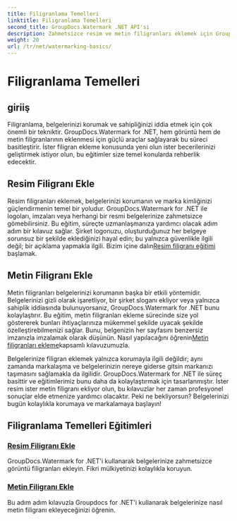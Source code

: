 ```yaml
---
title: Filigranlama Temelleri
linktitle: Filigranlama Temelleri
second_title: GroupDocs.Watermark .NET API'si
description: Zahmetsizce resim ve metin filigranları eklemek için GroupDocs.Watermark for .NET eğitimlerini keşfedin. Takip edilmesi kolay bu kılavuzlarla belgelerinizi koruyun.
weight: 20
url: /tr/net/watermarking-basics/
---
```


# Filigranlama Temelleri

## giriiş
Filigranlama, belgelerinizi korumak ve sahipliğinizi iddia etmek için çok önemli bir tekniktir. GroupDocs.Watermark for .NET, hem görüntü hem de metin filigranlarının eklenmesi için güçlü araçlar sağlayarak bu süreci basitleştirir. İster filigran ekleme konusunda yeni olun ister becerilerinizi geliştirmek istiyor olun, bu eğitimler size temel konularda rehberlik edecektir.

## Resim Filigranı Ekle

Resim filigranları eklemek, belgelerinizi korumanın ve marka kimliğinizi güçlendirmenin temel bir yoludur. GroupDocs.Watermark for .NET ile logoları, imzaları veya herhangi bir resmi belgelerinize zahmetsizce gömebilirsiniz. Bu eğitim, süreçte uzmanlaşmanıza yardımcı olacak adım adım bir kılavuz sağlar. Şirket logonuzu, oluşturduğunuz her belgeye sorunsuz bir şekilde eklediğinizi hayal edin; bu yalnızca güvenlikle ilgili değil; bir açıklama yapmakla ilgili. Bizim içine dalın[Resim filigranı eğitimi](./add-image-watermark/) başlamak.

## Metin Filigranı Ekle

 Metin filigranları belgelerinizi korumanın başka bir etkili yöntemidir. Belgelerinizi gizli olarak işaretliyor, bir şirket sloganı ekliyor veya yalnızca sahiplik iddiasında bulunuyorsanız, GroupDocs.Watermark for .NET bunu kolaylaştırır. Bu eğitim, metin filigranları ekleme sürecinde size yol göstererek bunları ihtiyaçlarınıza mükemmel şekilde uyacak şekilde özelleştirebilmenizi sağlar. Bunu, belgenizin her sayfasını benzersiz imzanızla imzalamak olarak düşünün. Nasıl yapılacağını öğrenin[Metin filigranları ekleme](./add-text-watermark/)kapsamlı kılavuzumuzla.

Belgelerinize filigran eklemek yalnızca korumayla ilgili değildir; aynı zamanda markalaşma ve belgelerinizin nereye giderse gitsin markanızı taşımasını sağlamakla da ilgilidir. GroupDocs.Watermark for .NET ile süreç basittir ve eğitimlerimiz bunu daha da kolaylaştırmak için tasarlanmıştır. İster resim ister metin filigranı ekliyor olun, bu kılavuzlar her zaman profesyonel sonuçlar elde etmenize yardımcı olacaktır. Peki ne bekliyorsun? Belgelerinizi bugün kolaylıkla korumaya ve markalamaya başlayın!

## Filigranlama Temelleri Eğitimleri
### [Resim Filigranı Ekle](./add-image-watermark/)
GroupDocs.Watermark for .NET'i kullanarak belgelerinize zahmetsizce görüntü filigranları ekleyin. Fikri mülkiyetinizi kolaylıkla koruyun.
### [Metin Filigranı Ekle](./add-text-watermark/)
Bu adım adım kılavuzla Groupdocs for .NET'i kullanarak belgelerinize nasıl metin filigranı ekleyeceğinizi öğrenin.